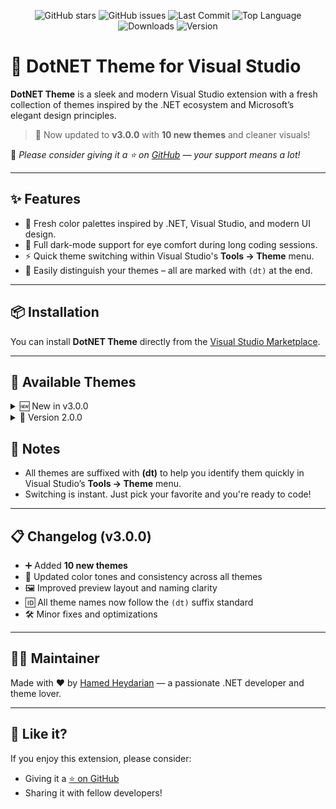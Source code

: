 <p align="center">
  <img src="https://img.shields.io/github/stars/hheydarian/DotNetTheme?style=social" alt="GitHub stars">
  <img src="https://img.shields.io/github/issues/hheydarian/DotNetTheme?color=ff69b4" alt="GitHub issues">
  <img src="https://img.shields.io/github/last-commit/hheydarian/DotNetTheme?color=9cf" alt="Last Commit">
  <img src="https://img.shields.io/github/languages/top/hheydarian/DotNetTheme?color=informational" alt="Top Language">
  <img src="https://img.shields.io/visual-studio-marketplace/i/HamedHeydarian.DotNetTheme?label=Downloads&color=success" alt="Downloads">
  <img 
    
  ![Version](https://img.shields.io/badge/version-3.0.0-blueviolet?style=flat)
  
</p>


# 🌈 DotNET Theme for Visual Studio

**DotNET Theme** is a sleek and modern Visual Studio extension with a fresh collection of themes inspired by the .NET ecosystem and Microsoft’s elegant design principles.

> 🎉 Now updated to **v3.0.0** with **10 new themes** and cleaner visuals!

📌 _Please consider giving it a ⭐ on [GitHub](https://github.com/hheydarian/dotnettheme) — your support means a lot!_

---

## ✨ Features

- 🎨 Fresh color palettes inspired by .NET, Visual Studio, and modern UI design.
- 🌙 Full dark-mode support for eye comfort during long coding sessions.
- ⚡ Quick theme switching within Visual Studio's **Tools → Theme** menu.
- 📁 Easily distinguish your themes – all are marked with `(dt)` at the end.

---

## 📦 Installation

You can install **DotNET Theme** directly from the [Visual Studio Marketplace](https://marketplace.visualstudio.com/items?itemName=HamedHeydarian.DotNetTheme).

---

## 🎨 Available Themes
<details>
<summary>
🆕 New in v3.0.0
</summary>
  
- **Arc Reversed (dt)**  
  ![](theme/dotnettheme/Preview/Arc%20Reversed%20dt.png)

- **Aura Dark (dt)**  
  ![](theme/dotnettheme/Preview/Aura%20Dark%20dt.png)

- **Aura Soft Dark (dt)**  
  ![](theme/dotnettheme/Preview/Aura%20Soft%20Dark%20dt.png)

- **Blue (dt)**  
  ![](theme/dotnettheme/Preview/Blue%20dt.png)

- **Blueberry Banana (dt)**  
  ![](theme/dotnettheme/Preview/Blueberry%20Banana%20dt.png)

- **Blueberry (dt)**  
  ![](theme/dotnettheme/Preview/Blueberry%20dt.png)

- **Bluloco Dark (dt)**  
  ![](theme/dotnettheme/Preview/Bluloco%20Dark%20dt.png)

- **Chromdy (dt)**  
  ![](theme/dotnettheme/Preview/Chromdy%20dt.png)

- **Deepdark (dt)**  
  ![](theme/dotnettheme/Preview/Deepdark%20dt.png)

- **Tinacious (dt)**  
  ![](theme/dotnettheme/Preview/Tinacious%20dt.png)
  
</details>

<details>
  <summary>
🎨 Version 2.0.0
</summary>

- **Milkshake Blueberry (dt)**  
  ![](theme/dotnettheme/Preview/Milkshake%20Blueberry%20dt.png)

- **Milkshake Mint (dt)**  
  ![](theme/dotnettheme/Preview/Milkshake%20Mint%20dt.png)

- **Nord Light (dt)**  
  ![](theme/dotnettheme/Preview/Nord%20Light%20dt.png)

- **Mayukai Dark (dt)**  
  ![](theme/dotnettheme/Preview/Mayukai%20Dark%20dt.png)

- **Eva Dark Bold (dt)**  
  ![](theme/dotnettheme/Preview/Eva%20Dark%20Bold%20dt.png)

- **Dracula At Night (dt)**  
  ![](theme/dotnettheme/Preview/Dracula%20At%20Night%20dt.png)

- **Dark Modern (dt)**  
  ![](theme/dotnettheme/Preview/Dark%20Modern%20dt.png)

- **Vivid Purple (dt)**  
  ![](theme/dotnettheme/Preview/Vivid%20Purple%20dt.png)

- **OLED (dt)**  
  ![](theme/dotnettheme/Preview/OLED%20dt.png)

- **Coffee Reversed (dt)**  
  ![](theme/dotnettheme/Preview/Coffee%20Reversed%20dt.png)

</details>

## 📌 Notes

- All themes are suffixed with **(dt)** to help you identify them quickly in Visual Studio’s **Tools → Theme** menu.
- Switching is instant. Just pick your favorite and you're ready to code!

---

## 📋 Changelog (v3.0.0)

- ➕ Added **10 new themes**
- 🎨 Updated color tones and consistency across all themes
- 🖼 Improved preview layout and naming clarity
- 🆔 All theme names now follow the `(dt)` suffix standard
- 🛠 Minor fixes and optimizations

---

## 👨‍💻 Maintainer

Made with ❤️ by [Hamed Heydarian](https://github.com/hheydarian) — a passionate .NET developer and theme lover.

---

## 🌟 Like it?

If you enjoy this extension, please consider:

- Giving it a [⭐ on GitHub](https://github.com/hheydarian/dotnettheme)
- Sharing it with fellow developers!
